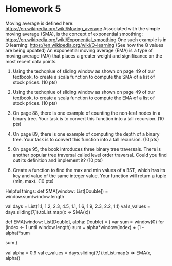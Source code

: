 # Homework 5
Moving average is defined here:
https://en.wikipedia.org/wiki/Moving_average
Associated with the simple moving average (SMA), is the concept of exponential smoothing:
https://en.wikipedia.org/wiki/Exponential_smoothing
One such example is in Q learning:
https://en.wikipedia.org/wiki/Q-learning (See how the Q values are being updated)
An exponential moving average (EMA) is a type of moving average (MA)
that places a greater weight and significance on the most recent data points.


1. Using the techqniue of sliding window as shown on page 49 of our textbook, to
create a scala function to compute the SMA of a list of stock prices. (10 pts)

2. Using the techqniue of sliding window as shown on page 49 of our textbook, to
create a scala function to compute the EMA of a list of stock prices. (10 pts)

3. On page 88, there is one example of counting the non-leaf nodes in a binary tree. Your task
is to convert this function into a tall recursion. (10 pts)

4. On page 89, there is one example of computing the depth of a binary tree. Your task
is to convert this function into a tall recursion. (10 pts)

5. On page 95, the book introduces three binary tree traversals. There is another popular tree traversal
called level order traversal. Could you find out its definition and implement it? (10 pts)


6. Create a function to find the max and min values of a BST, which has its key and value of the same
integer value. Your function will return a tuple (min, max). (10 pts)

Helpful things:
def SMA(window: List[Double]) = window.sum/window.length

val days = List(1.1, 1.2, 2.3, 4.5, 1.1, 1.6, 1.9, 2.3, 2.2, 1.1)
val s_values = days.sliding(7,1).toList.map(x => SMA(x))

def EMA(window: List[Double], alpha: Double) = {
var sum = window(0)
for (index <- 1 until window.length)
sum = alpha*window(index) + (1 - alpha)*sum

sum
}

val alpha = 0.9
val e_values = days.sliding(7,1).toList.map(x => EMA(x, alpha))
